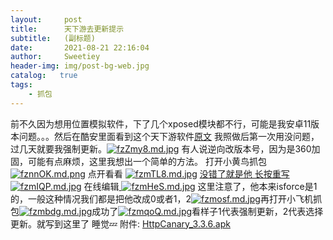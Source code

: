 ```yaml
---
layout:     post
title:      天下游去更新提示
subtitle:   (副标题)
date:       2021-08-21 22:16:04
author:     Sweetiey
header-img: img/post-bg-web.jpg
catalog:   true
tags:
    - 抓包
---
```

前不久因为想用位置模拟软件，下了几个xposed模块都不行，可能是我安卓11版本问题。。。然后在酷安里面看到这个天下游软件[原文](https://www.coolapk.com/feed/28675627?shareKey=MjgzYWM5YjFiNWI0NjEyMTA5MGQ~&shareUid=12003162&shareFrom=com.coolapk.market_11.2.5)
我照做后第一次用没问题，过几天就要我强制更新。[![fzZmy8.md.jpg](https://z3.ax1x.com/2021/08/21/fzZmy8.md.jpg)](https://imgtu.com/i/fzZmy8)
有人说逆向改版本号，因为是360加固，可能有点麻烦，这里我想出一个简单的方法。
打开小黄鸟抓包
[![fznnOK.md.png](https://z3.ax1x.com/2021/08/21/fznnOK.md.png)](https://imgtu.com/i/fznnOK)
点开看看
[![fzmTL8.md.jpg](https://z3.ax1x.com/2021/08/21/fzmTL8.md.jpg)](https://imgtu.com/i/fzmTL8)
[
没错了就是他
长按重写![fzmIQP.md.jpg](https://z3.ax1x.com/2021/08/21/fzmIQP.md.jpg)](https://imgtu.com/i/fzmIQP)
在线编辑[
![fzmHeS.md.jpg](https://z3.ax1x.com/2021/08/21/fzmHeS.md.jpg)](https://imgtu.com/i/fzmHeS)
这里注意了，他本来isforce是1的，一般这种情况我们都是把他改成0或者1，2[![fzmosf.md.jpg](https://z3.ax1x.com/2021/08/21/fzmosf.md.jpg)](https://imgtu.com/i/fzmosf)再打开小飞机抓包[![fzmbdg.md.jpg](https://z3.ax1x.com/2021/08/21/fzmbdg.md.jpg)](https://imgtu.com/i/fzmbdg)成功了[![fzmqoQ.md.jpg](https://z3.ax1x.com/2021/08/21/fzmqoQ.md.jpg)](https://imgtu.com/i/fzmqoQ)看样子1代表强制更新，2代表选择更新。就写到这里了 睡觉💤
附件:
[HttpCanary_3.3.6.apk](https://tz6.lanzoui.com/iYdqDsytb4b)

